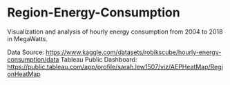 # Region-Energy-Consumption
Visualization and analysis of hourly energy consumption from 2004 to 2018 in MegaWatts. 

Data Source: https://www.kaggle.com/datasets/robikscube/hourly-energy-consumption/data 
Tableau Public Dashboard: https://public.tableau.com/app/profile/sarah.lew1507/viz/AEPHeatMap/RegionHeatMap
